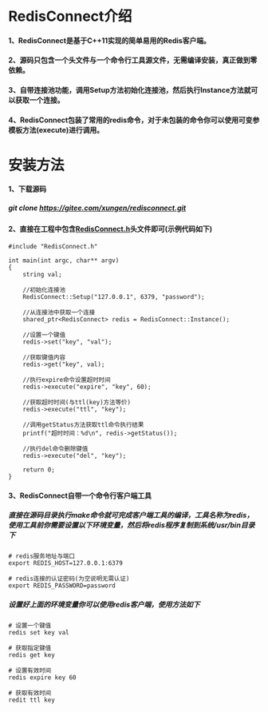 # RedisConnect介绍
#### 1、RedisConnect是基于C++11实现的简单易用的Redis客户端。
#### 2、源码只包含一个头文件与一个命令行工具源文件，无需编译安装，真正做到零依赖。
#### 3、自带连接池功能，调用Setup方法初始化连接池，然后执行Instance方法就可以获取一个连接。
#### 4、RedisConnect包装了常用的redis命令，对于未包装的命令你可以使用可变参模板方法(execute)进行调用。

# 安装方法
#### 1、下载源码
##### git clone https://gitee.com/xungen/redisconnect.git

#### 2、直接在工程中包含<a href='https://gitee.com/xungen/redisconnect/blob/master/RedisConnect.h' target='_blank'>RedisConnect.h</a>头文件即可(示例代码如下)
```
#include "RedisConnect.h"

int main(int argc, char** argv)
{
	string val;
 
	//初始化连接池
	RedisConnect::Setup("127.0.0.1", 6379, "password");
 
	//从连接池中获取一个连接
	shared_ptr<RedisConnect> redis = RedisConnect::Instance();
 
	//设置一个键值
	redis->set("key", "val");
	
	//获取键值内容
	redis->get("key", val);
 
	//执行expire命令设置超时时间
	redis->execute("expire", "key", 60);
 
	//获取超时时间(与ttl(key)方法等价)
	redis->execute("ttl", "key");
 
	//调用getStatus方法获取ttl命令执行结果
	printf("超时时间：%d\n", redis->getStatus());
 
	//执行del命令删除键值
	redis->execute("del", "key");
 
	return 0;
}
```
#### 3、RedisConnect自带一个命令行客户端工具
##### 直接在源码目录执行make命令就可完成客户端工具的编译，工具名称为redis，使用工具前你需要设置以下环境变量，然后将redis程序复制到系统/usr/bin目录下
```
# redis服务地址与端口
export REDIS_HOST=127.0.0.1:6379
 
# redis连接的认证密码(为空说明无需认证)
export REDIS_PASSWORD=password
```
##### 设置好上面的环境变量你可以使用redis客户端，使用方法如下
```
# 设置一个键值
redis set key val
 
# 获取指定键值
redis get key
 
# 设置有效时间
redis expire key 60
 
# 获取有效时间
redit ttl key
```